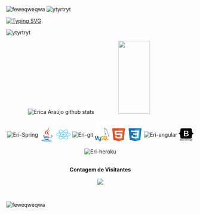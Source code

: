 ![feweqweqwa](https://user-images.githubusercontent.com/123902058/225527463-fb344993-016e-4e19-a33b-c9f17902b9f7.gif)
![ytyrtryt](https://user-images.githubusercontent.com/123902058/225527331-74ecb771-1019-436a-b781-51c89050d78f.gif)


[![Typing SVG](https://readme-typing-svg.herokuapp.com/?color=08a24a&size=35&center=true&vCenter=true&width=1000&lines=HELLO,+My+name+is+Erica+Araújo;I'm+from+Brazil;I+Graduated+systems+Development;Be+Welcome!+:%29)](https://git.io/typing-svg)


![ytyrtryt](https://user-images.githubusercontent.com/123902058/225524741-308563df-cfde-4a37-9aa3-28eac1da86b1.gif)


<div align="center">  
  <img width="49%" height="195px" src="https://github-readme-stats.vercel.app/api?username=EricaArj&show_icons=true&count_private=true&hide_border=true&title_color=08a24a&icon_color=08a24a&text_color=c9d1d9&bg_color=0d1117" alt="Erica Araújo github stats" /> 
  
  <img width="41%" height="195px" src="https://github-readme-stats.vercel.app/api/top-langs/?username=EricaArj&layout=compact&hide_border=true&title_color=08a24a&text_color=08a24a&bg_color=0d1117" />
  
</div>

<div style="display: inline_block"><br>
  <div align="center">
    <img align="center" alt="Eri-Spring" height="35" width="40" src="https://www.vectorlogo.zone/logos/springio/springio-icon.svg">
    <img align="center" alt="Eri-Java" height="40" width="40" src="https://raw.githubusercontent.com/devicons/devicon/master/icons/java/java-original.svg">
    <img align="center" alt="Eri-React" height="30" width="40" src="https://raw.githubusercontent.com/devicons/devicon/master/icons/react/react-original.svg">
    <img align="center" alt="Eri-git" height="35" width="40" src="https://www.vectorlogo.zone/logos/git-scm/git-scm-icon.svg" >
    <img align="center" alt="Eri-masql" height="70" width="40" src="https://raw.githubusercontent.com/devicons/devicon/master/icons/mysql/mysql-original-wordmark.svg">
    <img align="center" alt="Eri-HTML" height="35" width="40" src="https://raw.githubusercontent.com/devicons/devicon/master/icons/html5/html5-original.svg">
    <img align="center" alt="Eri-CSS" height="35" width="40" src="https://raw.githubusercontent.com/devicons/devicon/master/icons/css3/css3-original.svg">
    <img align="center" alt="Eri-angular" height="40" width="40" src="https://angular.io/assets/images/logos/angular/angular.svg">
    <img align="center" alt="Eri-bootstrap" height="35" width="40" src="https://raw.githubusercontent.com/devicons/devicon/master/icons/bootstrap/bootstrap-plain-wordmark.svg">
    <img align="center" alt="Eri-heroku" height="35" width="40" src="https://www.vectorlogo.zone/logos/heroku/heroku-icon.svg">
    </div>
</div>


<div align="center">
<br><p align="centre"><b>Contagem de Visitantes</b></p> 
<p align="center"><img align="center" src="https://profile-counter.glitch.me/{EricaArj}/count.svg" /></p> 
<br></div>

![feweqweqwa](https://user-images.githubusercontent.com/123902058/225527463-fb344993-016e-4e19-a33b-c9f17902b9f7.gif)
